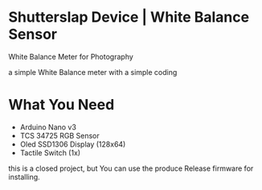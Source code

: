 # Shutterslap Device | White Balance Sensor
White Balance Meter for Photography

a simple White Balance meter with a simple coding

# What You Need
* Arduino Nano v3
* TCS 34725 RGB Sensor
* Oled SSD1306 Display (128x64)
* Tactile Switch (1x)

this is a closed project, but You can use the produce Release firmware for installing.
